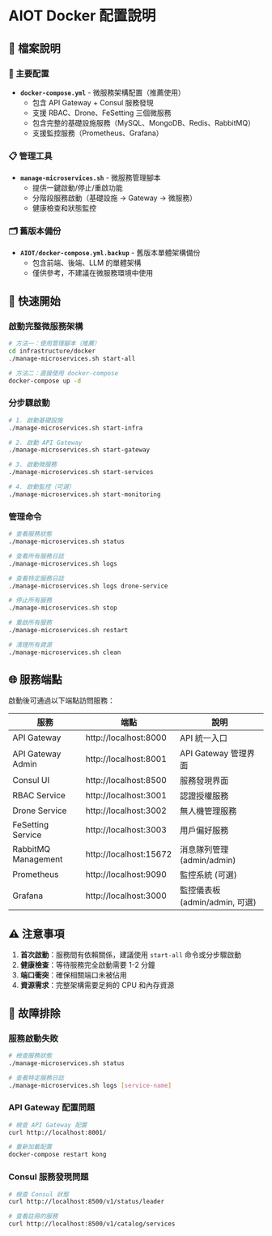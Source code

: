 # AIOT Docker 配置說明

## 📁 檔案說明

### 🚀 主要配置
- **`docker-compose.yml`** - 微服務架構配置（推薦使用）
  - 包含 API Gateway + Consul 服務發現
  - 支援 RBAC、Drone、FeSetting 三個微服務
  - 包含完整的基礎設施服務（MySQL、MongoDB、Redis、RabbitMQ）
  - 支援監控服務（Prometheus、Grafana）

### 📋 管理工具
- **`manage-microservices.sh`** - 微服務管理腳本
  - 提供一鍵啟動/停止/重啟功能
  - 分階段服務啟動（基礎設施 → Gateway → 微服務）
  - 健康檢查和狀態監控

### 🗂️ 舊版本備份
- **`AIOT/docker-compose.yml.backup`** - 舊版本單體架構備份
  - 包含前端、後端、LLM 的單體架構
  - 僅供參考，不建議在微服務環境中使用

## 🚀 快速開始

### 啟動完整微服務架構

```bash
# 方法一：使用管理腳本（推薦）
cd infrastructure/docker
./manage-microservices.sh start-all

# 方法二：直接使用 docker-compose
docker-compose up -d
```

### 分步驟啟動

```bash
# 1. 啟動基礎設施
./manage-microservices.sh start-infra

# 2. 啟動 API Gateway
./manage-microservices.sh start-gateway

# 3. 啟動微服務
./manage-microservices.sh start-services

# 4. 啟動監控（可選）
./manage-microservices.sh start-monitoring
```

### 管理命令

```bash
# 查看服務狀態
./manage-microservices.sh status

# 查看所有服務日誌
./manage-microservices.sh logs

# 查看特定服務日誌
./manage-microservices.sh logs drone-service

# 停止所有服務
./manage-microservices.sh stop

# 重啟所有服務
./manage-microservices.sh restart

# 清理所有資源
./manage-microservices.sh clean
```

## 🌐 服務端點

啟動後可通過以下端點訪問服務：

| 服務 | 端點 | 說明 |
|------|------|------|
| API Gateway | http://localhost:8000 | API 統一入口 |
| API Gateway Admin | http://localhost:8001 | API Gateway 管理界面 |
| Consul UI | http://localhost:8500 | 服務發現界面 |
| RBAC Service | http://localhost:3001 | 認證授權服務 |
| Drone Service | http://localhost:3002 | 無人機管理服務 |
| FeSetting Service | http://localhost:3003 | 用戶偏好服務 |
| RabbitMQ Management | http://localhost:15672 | 消息隊列管理 (admin/admin) |
| Prometheus | http://localhost:9090 | 監控系統 (可選) |
| Grafana | http://localhost:3000 | 監控儀表板 (admin/admin, 可選) |

## ⚠️ 注意事項

1. **首次啟動**：服務間有依賴關係，建議使用 `start-all` 命令或分步驟啟動
2. **健康檢查**：等待服務完全啟動需要 1-2 分鐘
3. **端口衝突**：確保相關端口未被佔用
4. **資源需求**：完整架構需要足夠的 CPU 和內存資源

## 🔧 故障排除

### 服務啟動失敗
```bash
# 檢查服務狀態
./manage-microservices.sh status

# 查看特定服務日誌
./manage-microservices.sh logs [service-name]
```

### API Gateway 配置問題
```bash
# 檢查 API Gateway 配置
curl http://localhost:8001/

# 重新加載配置
docker-compose restart kong
```

### Consul 服務發現問題
```bash
# 檢查 Consul 狀態
curl http://localhost:8500/v1/status/leader

# 查看註冊的服務
curl http://localhost:8500/v1/catalog/services
```